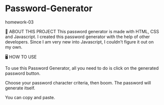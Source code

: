 # Password-Generator
homework-03

🦾 ABOUT THIS PROJECT 
This password generator is made with HTML, CSS and Javascript.
I created this password generator with the help of other developers. Since I am very new into Javascript, I couldn't figure it out on my own.


🖥 HOW TO USE

To use this Password Generator, all you need to do is click on the generated password button.

Choose your password character criteria, then boom. The password will generate itself.

You can copy and paste.